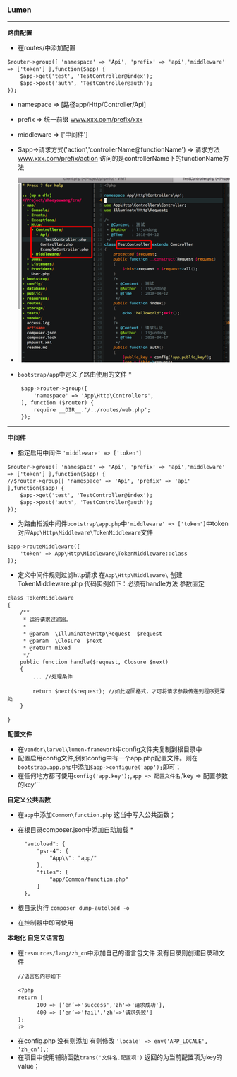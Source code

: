 ### Lumen

---

__路由配置__

* 在routes/中添加配置
  
````
$router->group([ 'namespace' => 'Api', 'prefix' => 'api','middleware' => ['token'] ],function($app) {
    $app->get('test', 'TestController@index');
    $app->post('auth', 'TestController@auth');
});
````
* namespace => [路径app/Http/Controller/Api]
* prefix => 统一前缀 www.xxx.com/prefix/xxx
* middleware => ['中间件']
* $app->请求方式('action','controllerName@functionName') => 请求方法 www.xxx.com/prefix/action 访问的是controllerName下的functionName方法
* ![目录](https://github.com/jackylee92/Blog/blob/master/Images/Snip20180417_1.png?raw=true)
* ``bootstrap/app``中定义了路由使用的文件
  *
  
   ````
	$app->router->group([
   		'namespace' => 'App\Http\Controllers',
	], function ($router) {
   		require __DIR__.'/../routes/web.php';
	});
	````

----

__中间件__

* 指定启用中间件 ``'middleware' => ['token']``

````
$router->group([ 'namespace' => 'Api', 'prefix' => 'api','middleware' => ['token'] ],function($app) {
//$router->group([ 'namespace' => 'Api', 'prefix' => 'api' ],function($app) {
    $app->get('test', 'TestController@index');
    $app->post('auth', 'TestController@auth');
});
````

* 为路由指派中间件``bootstrap\app.php``中``'middleware' => ['token']``中token对应``App\Http\Middleware\TokenMiddleware``文件

````
$app->routeMiddleware([
    'token' => App\Http\Middleware\TokenMiddleware::class
]);
````
* 定义中间件规则过滤http请求 在``App\Http\Middleware\`` 创建TokenMiddleware.php 代码实例如下：必须有handle方法 参数固定

````
class TokenMiddleware
{
    /**
     * 运行请求过滤器。
     * 
     * @param  \Illuminate\Http\Request  $request
     * @param  \Closure  $next
     * @return mixed
     */
    public function handle($request, Closure $next)
    {
        ... //处理条件

        return $next($request); //如此返回格式，才可将请求参数传递到程序更深处
    }

}
````

__配置文件__

* 在``vendor\larvel\lumen-framework``中config文件夹复制到根目录中
* 配置启用config文件,例如config中有一个app.php配置文件。则在``bootstrap.app.php``中添加``$app->configure('app');``即可；
* 在任何地方都可使用``config('app.key');``,``app => 配置文件名``,'key => 配置参数的key'``

__自定义公共函数__

* 在``app``中添加``Common\function.php`` 这当中写入公共函数；
* 在根目录composer.json中添加自动加载
  *

  ````
    "autoload": {
        "psr-4": {
            "App\\": "app/"
        },
        "files": [
            "app/Common/function.php"
        ]
    },
  ````
* 根目录执行 ``composer dump-autoload -o`` 
* 在控制器中即可使用

__本地化 自定义语言包__

* 在``resources/lang/zh_cn``中添加自己的语言包文件 没有目录则创建目录和文件
  ````
  //语言包内容如下
  
  <?php
  return [
  		100 => [‘en’=>'success','zh'=>'请求成功'],
  		400 => [‘en’=>'fail','zh'=>'请求失败'] 
  ];
  ?>
  ````
* 在config.php 没有则添加 有则修改 ``'locale' => env('APP_LOCALE', 'zh_cn'),``;
* 在项目中使用辅助函数``trans('文件名.配置项')`` 返回的为当前配置项为key的value；